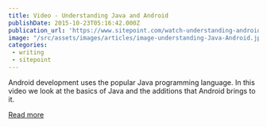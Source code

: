 ```yaml
---
title: Video - Understanding Java and Android
publishDate: 2015-10-23T05:16:42.000Z
publication_url: 'https://www.sitepoint.com/watch-understanding-android-and-java/'
image: "/src/assets/images/articles/image-understanding-Java-Android.jpg"
categories:
 - writing
 - sitepoint
---
```


Android development uses the popular Java programming language. In this video we look at the basics of Java and the additions that Android brings to it.

[Read more](https://www.sitepoint.com/watch-understanding-android-and-java/)
